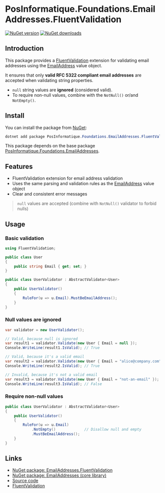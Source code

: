 ﻿# PosInformatique.Foundations.EmailAddresses.FluentValidation

[![NuGet version](https://img.shields.io/nuget/v/PosInformatique.Foundations.EmailAddresses.FluentValidation)](https://www.nuget.org/packages/PosInformatique.Foundations.EmailAddresses.FluentValidation/)
[![NuGet downloads](https://img.shields.io/nuget/dt/PosInformatique.Foundations.EmailAddresses.FluentValidation)](https://www.nuget.org/packages/PosInformatique.Foundations.EmailAddresses.FluentValidation/)

## Introduction
This package provides a [FluentValidation](https://fluentvalidation.net/) extension for validating email addresses using the
[EmailAddress](https://www.nuget.org/packages/PosInformatique.Foundations.EmailAddresses/) value object.

It ensures that only **valid RFC 5322 compliant email addresses** are accepted when validating string properties.

- `null` string values are **ignored** (considered valid).  
- To require non-null values, combine with the `NotNull()` or/and `NotEmpty()`.

## Install
You can install the package from [NuGet](https://www.nuget.org/packages/PosInformatique.Foundations.EmailAddresses.FluentValidation/):

```powershell
dotnet add package PosInformatique.Foundations.EmailAddresses.FluentValidation
```

This package depends on the base package [PosInformatique.Foundations.EmailAddresses](https://www.nuget.org/packages/PosInformatique.Foundations.EmailAddresses/).

## Features
- FluentValidation extension for email address validation
- Uses the same parsing and validation rules as the [EmailAddress](https://www.nuget.org/packages/PosInformatique.Foundations.EmailAddresses/) value object
- Clear and consistent error messages
> `null` values are accepted (combine with `NotNull()` validator to forbid nulls)

## Usage

### Basic validation
```csharp
using FluentValidation;

public class User
{
    public string Email { get; set; }
}

public class UserValidator : AbstractValidator<User>
{
    public UserValidator()
    {
        RuleFor(u => u.Email).MustBeEmailAddress();
    }
}
```

### Null values are ignored
```csharp
var validator = new UserValidator();

// Valid, because null is ignored
var result1 = validator.Validate(new User { Email = null });
Console.WriteLine(result1.IsValid); // True

// Valid, because it's a valid email
var result2 = validator.Validate(new User { Email = "alice@company.com" });
Console.WriteLine(result2.IsValid); // True

// Invalid, because it's not a valid email
var result3 = validator.Validate(new User { Email = "not-an-email" });
Console.WriteLine(result3.IsValid); // False
```

### Require non-null values
```csharp
public class UserValidator : AbstractValidator<User>
{
    public UserValidator()
    {
        RuleFor(u => u.Email)
            .NotEmpty()             // Disallow null and empty
            .MustBeEmailAddress();
    }
}
```

## Links
- [NuGet package: EmailAddresses.FluentValidation](https://www.nuget.org/packages/PosInformatique.Foundations.EmailAddresses.FluentValidation/)
- [NuGet package: EmailAddresses (core library)](https://www.nuget.org/packages/PosInformatique.Foundations.EmailAddresses/)
- [Source code](https://github.com/PosInformatique/PosInformatique.Foundations)
- [FluentValidation](https://fluentvalidation.net/)
